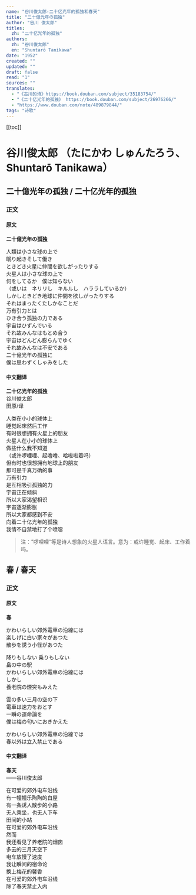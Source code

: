 ```yaml
---
name: "谷川俊太郎-二十亿光年的孤独和春天"
title: "二十億光年の孤独"
author: "谷川 俊太郎"
titles:
  zh: "二十亿光年的孤独"
authors:
  zh: "谷川俊太郎"
  en: "Shuntarō Tanikawa"
date: "1952"
created: ""
updated: ""
draft: false
read: "1"
sources: ""
translates:
  - "《古川的诗》https://book.douban.com/subject/35183754/"
  - "《二十亿光年的孤独》 https://book.douban.com/subject/26976266/"
  - "https://www.douban.com/note/489879844/"
tags: "诗歌"
---
```


[[toc]]

# 谷川俊太郎 （たにかわ しゅんたろう、Shuntarō Tanikawa）

## 二十億光年の孤独 / 二十亿光年的孤独

### 正文
<!-- tabs:start -->

#### **原文**

**二十億光年の孤独**  

人類は小さな球の上で  
眠り起きそして働き  
ときどき火星に仲間を欲しがったりする  
火星人は小さな球の上で  
何をしてるか　僕は知らない  
（或いは　ネリリし　キルルし　ハララしているか）  
しかしときどき地球に仲間を欲しがったりする  
それはまったくたしかなことだ  
万有引力とは  
ひき合う孤独の力である  
宇宙はひずんでいる  
それ故みんなはもとめ合う  
宇宙はどんどん膨らんでゆく  
それ故みんなは不安である  
二十億光年の孤独に  
僕は思わずくしゃみをした  

#### **中文翻译**

**二十亿光年的孤独**  
谷川俊太郎  
田原/译  

人类在小小的球体上  
睡觉起床然后工作  
有时很想拥有火星上的朋友  
火星人在小小的球体上  
做些什么我不知道  
（或许啰哩哩、起噜噜、哈啦啦着吗）  
但有时也很想拥有地球上的朋友  
那可是千真万确的事  
万有引力  
是互相吸引孤独的力  
宇宙正在倾斜  
所以大家渴望相识  
宇宙逐渐膨胀  
所以大家都感到不安  
向着二十亿光年的孤独  
我情不自禁地打了个喷嚏  

> 注：”啰哩哩“等是诗人想象的火星人语言。意为：或许睡觉、起床、工作着吗。

<!-- tabs:end -->

## 春 / 春天

### 正文
<!-- tabs:start -->

#### **原文**  

**春**  

かわいらしい郊外電車の沿線には  
楽しげに白い家々があつた  
散歩を誘う小径があつた  

降りもしない 乗りもしない  
畠の中の駅  
かわいらしい郊外電車の沿線には  
しかし  
養老院の煙突もみえた  

雲の多い三月の空の下  
電車は速力をおとす  
一瞬の運命論を  
僕は梅の匂いにおきかえた  

かわいらしい郊外電車の沿線では  
春以外は立入禁止である  

#### **中文翻译**

**春天**  
——谷川俊太郎  

在可爱的郊外电车沿线  
有一幢幢乐陶陶的白屋  
有一条诱人散步的小路  
无人乘坐，也无人下车  
田间的小站  
在可爱的郊外电车沿线  
然而  
我还看见了养老院的烟囱  
多云的三月天空下  
电车放慢了速度  
我让瞬间的宿命论  
换上梅花的馨香  
在可爱的郊外电车沿线  
除了春天禁止入内  

<!-- tabs:end -->
